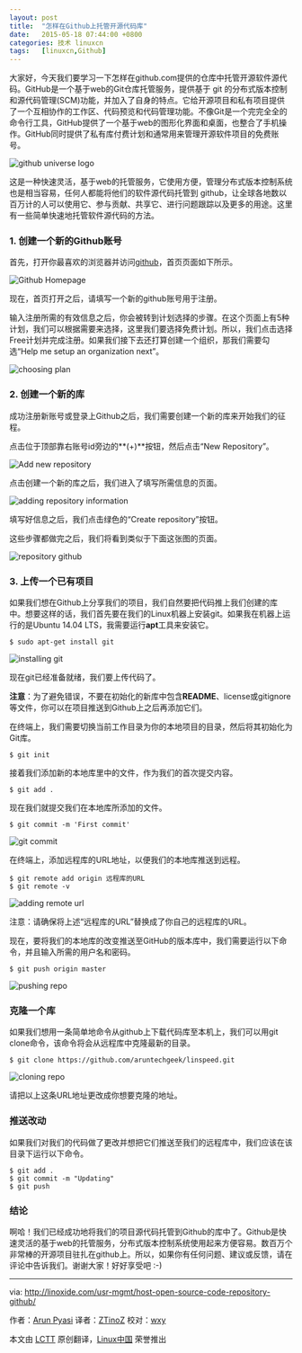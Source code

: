 ```yaml
---
layout: post
title:	"怎样在Github上托管开源代码库"
date:	2015-05-18 07:44:00 +0800 
categories:	技术 linuxcn 
tags:	[linuxcn,Github]
---
```



大家好，今天我们要学习一下怎样在github.com提供的仓库中托管开源软件源代码。GitHub是一个基于web的Git仓库托管服务，提供基于 git 的分布式版本控制和源代码管理(SCM)功能，并加入了自身的特点。它给开源项目和私有项目提供了一个互相协作的工作区、代码预览和代码管理功能。不像Git是一个完完全全的命令行工具，GitHub提供了一个基于web的图形化界面和桌面，也整合了手机操作。GitHub同时提供了私有库付费计划和通常用来管理开源软件项目的免费账号。


![github universe logo](/Asserts/Images//attachment/album/201505/17/214634lvbs7gq1s9njsgqn.jpg)


这是一种快速灵活，基于web的托管服务，它使用方便，管理分布式版本控制系统也是相当容易，任何人都能将他们的软件源代码托管到 github，让全球各地数以百万计的人可以使用它、参与贡献、共享它、进行问题跟踪以及更多的用途。这里有一些简单快速地托管软件源代码的方法。


### 1. 创建一个新的Github账号


首先，打开你最喜欢的浏览器并访问[github](http://github.com/)，首页页面如下所示。


![Github Homepage](/Asserts/Images//attachment/album/201505/17/214637t9t94gtlij933il5.png)


现在，首页打开之后，请填写一个新的github账号用于注册。


输入注册所需的有效信息之后，你会被转到计划选择的步骤。在这个页面上有5种计划，我们可以根据需要来选择，这里我们要选择免费计划。所以，我们点击选择Free计划并完成注册。如果我们接下去还打算创建一个组织，那我们需要勾选“Help me setup an organization next”。


![choosing plan](/Asserts/Images//attachment/album/201505/17/214638fxix64x9y4or9jeu.png)


### 2. 创建一个新的库


成功注册新账号或登录上Github之后，我们需要创建一个新的库来开始我们的征程。


点击位于顶部靠右账号id旁边的**(+)**按钮，然后点击“New Repository”。


![Add new repository](/Asserts/Images//attachment/album/201505/17/214640bebhh1e6lqht5k4h.png)


点击创建一个新的库之后，我们进入了填写所需信息的页面。


![adding repository information](/Asserts/Images//attachment/album/201505/17/214641k3zuu49bk9srub9e.png)


填写好信息之后，我们点击绿色的“Create repository”按钮。


这些步骤都做完之后，我们将看到类似于下面这张图的页面。


![repository github](/Asserts/Images//attachment/album/201505/17/214642ajsbjjrbbba3ksew.png)


### 3. 上传一个已有项目


如果我们想在Github上分享我们的项目，我们自然要把代码推上我们创建的库中。想要这样的话，我们首先要在我们的Linux机器上安装git。如果我在机器上运行的是Ubuntu 14.04 LTS，我需要运行**apt**工具来安装它。



```
$ sudo apt-get install git

```

![installing git](/Asserts/Images//attachment/album/201505/17/214643u7cjjgq33cjqc7j7.png)


现在git已经准备就绪，我们要上传代码了。


**注意**：为了避免错误，不要在初始化的新库中包含**README**、license或gitignore等文件，你可以在项目推送到Github上之后再添加它们。


在终端上，我们需要切换当前工作目录为你的本地项目的目录，然后将其初始化为Git库。



```
$ git init

```

接着我们添加新的本地库里中的文件，作为我们的首次提交内容。



```
$ git add .

```

现在我们就提交我们在本地库所添加的文件。



```
$ git commit -m 'First commit'

```

![git commit](/Asserts/Images//attachment/album/201505/17/214644rsnnns3gfn1dld78.png)


在终端上，添加远程库的URL地址，以便我们的本地库推送到远程。



```
$ git remote add origin 远程库的URL
$ git remote -v

```

![adding remote url](/Asserts/Images//attachment/album/201505/17/214644sehhoprffft6avf3.png)


注意：请确保将上述“远程库的URL”替换成了你自己的远程库的URL。


现在，要将我们的本地库的改变推送至GitHub的版本库中，我们需要运行以下命令，并且输入所需的用户名和密码。



```
$ git push origin master

```

![pushing repo](/Asserts/Images//attachment/album/201505/17/214645t6sya0k99k9yah40.png)


### 克隆一个库


如果我们想用一条简单地命令从github上下载代码库至本机上，我们可以用git clone命令，该命令将会从远程库中克隆最新的目录。



```
$ git clone https://github.com/aruntechgeek/linspeed.git

```

![cloning repo](/Asserts/Images//attachment/album/201505/17/214645wwfxhzz6rwgpjh0q.png)


请把以上这条URL地址更改成你想要克隆的地址。


### 推送改动


如果我们对我们的代码做了更改并想把它们推送至我们的远程库中，我们应该在该目录下运行以下命令。



```
$ git add .
$ git commit -m "Updating"
$ git push

```

### 结论


啊哈！我们已经成功地将我们的项目源代码托管到Github的库中了。Github是快速灵活的基于web的托管服务，分布式版本控制系统使用起来方便容易。数百万个非常棒的开源项目驻扎在github上。所以，如果你有任何问题、建议或反馈，请在评论中告诉我们。谢谢大家！好好享受吧 :-)




---


via: <http://linoxide.com/usr-mgmt/host-open-source-code-repository-github/>


作者：[Arun Pyasi](http://linoxide.com/author/arunp/) 译者：[ZTinoZ](https://github.com/ZTinoZ) 校对：[wxy](https://github.com/wxy)


本文由 [LCTT](https://github.com/LCTT/TranslateProject) 原创翻译，[Linux中国](http://linux.cn/) 荣誉推出
